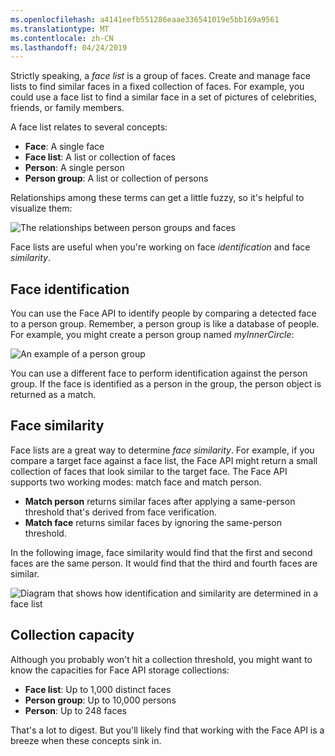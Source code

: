 ```yaml
---
ms.openlocfilehash: a4141eefb551286eaae336541019e5bb169a9561
ms.translationtype: MT
ms.contentlocale: zh-CN
ms.lasthandoff: 04/24/2019
---
```

Strictly speaking, a _face list_ is a group of faces. Create and manage face lists to find similar faces in a fixed collection of faces. For example, you could use a face list to find a similar face in a set of pictures of celebrities, friends, or family members.

A face list relates to several concepts:

- **Face**: A single face
- **Face list**: A list or collection of faces
- **Person**: A single person
- **Person group**: A list or collection of persons

Relationships among these terms can get a little fuzzy, so it's helpful to visualize them:

![The relationships between person groups and faces](../media/5-face-lists-relationship.png)

Face lists are useful when you're working on face *identification* and face *similarity*.

## <a name="face-identification"></a>Face identification

You can use the Face API to identify people by comparing a detected face to a person group. Remember, a person group is like a database of people. For example, you might create a person group named *myInnerCircle*:  

![An example of a person group](../media/5-face-lists-group.png)

You can use a different face to perform identification against the person group. If the face is identified as a person in the group, the person object is returned as a match.

## <a name="face-similarity"></a>Face similarity

Face lists are a great way to determine _face similarity_. For example, if you compare a target face against a face list, the Face API might return a small collection of faces that look similar to the target face. The Face API supports two working modes: match face and match person.

- **Match person** returns similar faces after applying a same-person threshold that's derived from face verification.
- **Match face** returns similar faces by ignoring the same-person threshold.

In the following image, face similarity would find that the first and second faces are the same person. It would find that the third and fourth faces are similar.

![Diagram that shows how identification and similarity are determined in a face list](../media/5-face-lists-similarity.png)


## <a name="collection-capacity"></a>Collection capacity

Although you probably won't hit a collection threshold, you might want to know the capacities for Face API storage collections:

- **Face list**: Up to 1,000 distinct faces
- **Person group**: Up to 10,000 persons
- **Person**: Up to 248 faces

That's a lot to digest. But you'll likely find that working with the Face API is a breeze when these concepts sink in.
